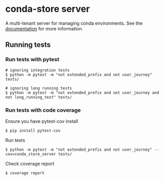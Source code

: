 # conda-store server

A multi-tenant server for managing conda environments.
See the [documentation](https://conda.store/) for more information.

## Running tests

### Run tests with pytest
```
# ignoring integration tests
$ python -m pytest -m "not extended_prefix and not user_journey" tests/

# ignoring long running tests
$ python -m pytest -m "not extended_prefix and not user_journey and not long_running_test" tests/
```

### Run tests with code coverage
Ensure you have pytest-cov install
```
$ pip install pytest-cov
```

Run tests
```
$ python -m pytest -m "not extended_prefix and not user_journey" --cov=conda_store_server tests/
```

Check coverage report
```
$ coverage report
```